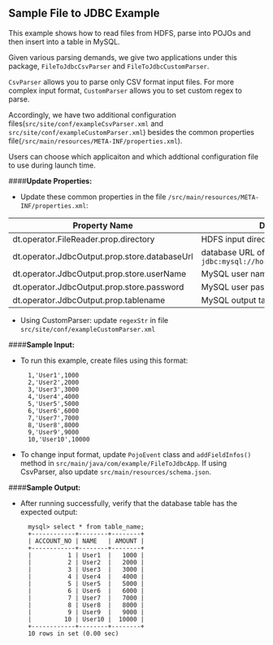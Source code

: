 ## Sample File to JDBC Example

This example shows how to read files from HDFS, parse into POJOs and then insert into a table in MySQL.

Given various parsing demands, we give two applications under this package, `FileToJdbcCsvParser` and `FileToJdbcCustomParser`. 

`CsvParser` allows you to parse only CSV format input files. For more complex input format, `CustomParser` allows you to set custom regex to parse. 

Accordingly, we have two additional configuration files(`src/site/conf/exampleCsvParser.xml` and `src/site/conf/exampleCustomParser.xml`) besides the common properties file(`/src/main/resources/META-INF/properties.xml`). 

Users can choose which applicaiton and which addtional configuration file to use during launch time.


####**Update Properties:**

- Update these common properties in the file `/src/main/resources/META-INF/properties.xml`:

| Property Name  | Description |
| -------------  | ----------- |
| dt.operator.FileReader.prop.directory |HDFS input directory path 
|dt.operator.JdbcOutput.prop.store.databaseUrl | database URL of the form `jdbc:mysql://hostName:portNumber/dbName` |
| dt.operator.JdbcOutput.prop.store.userName | MySQL user name |
| dt.operator.JdbcOutput.prop.store.password | MySQL user password |
| dt.operator.JdbcOutput.prop.tablename   | MySQL output table name |

- Using CustomParser: update `regexStr` in file `src/site/conf/exampleCustomParser.xml`


####**Sample Input:**

- To run this example, create files using this format: 

		1,'User1',1000
		2,'User2',2000
		3,'User3',3000
		4,'User4',4000
		5,'User5',5000
		6,'User6',6000
		7,'User7',7000
		8,'User8',8000
		9,'User9',9000
		10,'User10',10000

- To change input format, update `PojoEvent` class and `addFieldInfos()` method in `src/main/java/com/example/FileToJdbcApp`. If using CsvParser, also update `src/main/resources/schema.json`.

####**Sample Output:**

- After running successfully, verify
that the database table has the expected output: 
	
		mysql> select * from table_name;
		+------------+--------+--------+
		| ACCOUNT_NO | NAME   | AMOUNT |
		+------------+--------+--------+
		|          1 | User1  |   1000 |
		|          2 | User2  |   2000 |
		|          3 | User3  |   3000 |
		|          4 | User4  |   4000 |
		|          5 | User5  |   5000 |
		|          6 | User6  |   6000 |
		|          7 | User7  |   7000 |
		|          8 | User8  |   8000 |
		|          9 | User9  |   9000 |
		|         10 | User10 |  10000 |
		+------------+--------+--------+
		10 rows in set (0.00 sec)
